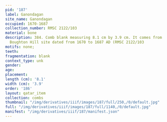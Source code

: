 ```yaml
---
pid: '187'
label: Ganondagan
site_name: Ganondagan
occupied: 1670-1687
collection_number: RMSC 2122/103
material: bone
description: 384. Comb blank measuring 8.1 cm by 3.9 cm. It comes from the Seneca
  Boughton Hill site dated from 1670 to 1687 AD (RMSC 2122/103
motifs: none;
teeth:
fragmentation: blank
context_type: unk
gender:
age:
placement:
length (cm): '8.1'
width (cm): '3.9'
order: '186'
layout: qatar_item
collection: combs
thumbnail: "/img/derivatives/iiif/images/187/full/250,/0/default.jpg"
full: "/img/derivatives/iiif/images/187/full/1140,/0/default.jpg"
manifest: "/img/derivatives/iiif/187/manifest.json"
---
```

